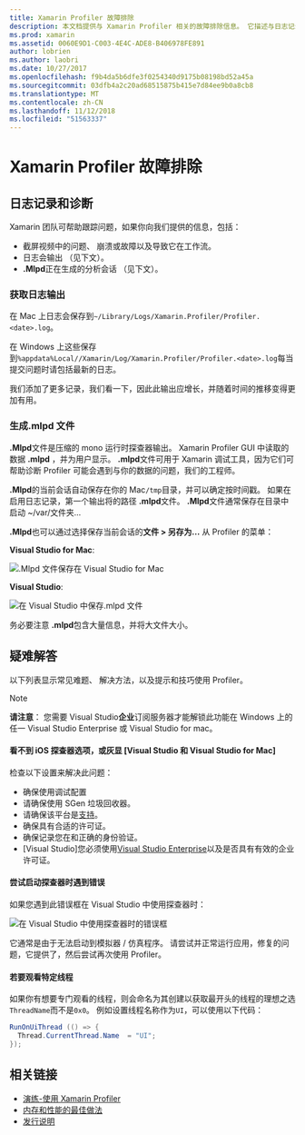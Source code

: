 ```yaml
---
title: Xamarin Profiler 故障排除
description: 本文档提供与 Xamarin Profiler 相关的故障排除信息。 它描述与日志记录和诊断、 IDE 和其他主题相关的问题。
ms.prod: xamarin
ms.assetid: 0060E9D1-C003-4E4C-ADE8-B406978FE891
author: lobrien
ms.author: laobri
ms.date: 10/27/2017
ms.openlocfilehash: f9b4da5b6dfe3f0254340d9175b08198bd52a45a
ms.sourcegitcommit: 03dfb4a2c20ad68515875b415e7d84ee9b0a8cb8
ms.translationtype: MT
ms.contentlocale: zh-CN
ms.lasthandoff: 11/12/2018
ms.locfileid: "51563337"
---
```

# <a name="xamarin-profiler-troubleshooting"></a>Xamarin Profiler 故障排除

## <a name="logging-and-diagnostics"></a>日志记录和诊断

Xamarin 团队可帮助跟踪问题，如果你向我们提供的信息，包括：

- 截屏视频中的问题、 崩溃或故障以及导致它在工作流。
- 日志会输出 （见下文）。
- **.Mlpd**正在生成的分析会话 （见下文）。

### <a name="getting-log-outputs"></a>获取日志输出

在 Mac 上日志会保存到`~/Library/Logs/Xamarin.Profiler/Profiler.<date>.log`。

在 Windows 上这些保存到`%appdata%Local//Xamarin/Log/Xamarin.Profiler/Profiler.<date>.log`每当提交问题时请包括最新的日志。

我们添加了更多记录，我们看一下，因此此输出应增长，并随着时间的推移变得更加有用。

<a name="gen_mlpd" />

### <a name="generating-mlpd-files"></a>生成.mlpd 文件

**.Mlpd**文件是压缩的 mono 运行时探查器输出。 Xamarin Profiler GUI 中读取的数据 **.mlpd** ，并为用户显示。 **.mlpd**文件可用于 Xamarin 调试工具，因为它们可帮助诊断 Profiler 可能会遇到与你的数据的问题，我们的工程师。

**.Mlpd**的当前会话自动保存在你的 Mac`/tmp`目录，并可以确定按时间戳。 如果在启用日志记录，第一个输出将的路径 **.mlpd**文件。 **.Mlpd**文件通常保存在目录中启动 ~/var/文件夹...

**.Mlpd**也可以通过选择保存当前会话的**文件 > 另存为...** 从 Profiler 的菜单：

**Visual Studio for Mac**:

![](troubleshooting-images/image17.png ".Mlpd 文件保存在 Visual Studio for Mac")

**Visual Studio**:

![](troubleshooting-images/image17-vs.png "在 Visual Studio 中保存.mlpd 文件")

务必要注意 **.mlpd**包含大量信息，并将大文件大小。

## <a name="troubleshooting"></a>疑难解答

以下列表显示常见难题、 解决方法，以及提示和技巧使用 Profiler。

> [!NOTE]
> **请注意**： 您需要 Visual Studio**企业**订阅服务器才能解锁此功能在 Windows 上的任一 Visual Studio Enterprise 或 Visual Studio for mac。

#### <a name="i-cant-see-the-ios-profiler-option-or-it-is-greyed-out-visual-studio-and-visual-studio-for-mac"></a>看不到 iOS 探查器选项，或灰显 [Visual Studio 和 Visual Studio for Mac]

检查以下设置来解决此问题：

- 确保使用调试配置
- 请确保使用 SGen 垃圾回收器。
- 请确保该平台是[支持](~/tools/profiler/index.md#Profiler_Support)。
- 确保具有合适的许可证。
- 确保记录您在和正确的身份验证。
- [Visual Studio]您必须使用[Visual Studio Enterprise](https://visualstudio.microsoft.com/vs/enterprise/)以及是否具有有效的企业许可证。

#### <a name="i-get-an-error-when-i-try-to-launch-the-profiler"></a>尝试启动探查器时遇到错误

如果您遇到此错误框在 Visual Studio 中使用探查器时：

![](troubleshooting-images/error.png "在 Visual Studio 中使用探查器时的错误框")

它通常是由于无法启动到模拟器 / 仿真程序。 请尝试并正常运行应用，修复的问题，它提供了，然后尝试再次使用 Profiler。

#### <a name="to-watch-a-specific-thread"></a>若要观看特定线程

如果你有想要专门观看的线程，则会命名为其创建以获取最开头的线程的理想之选`ThreadName`而不是`0x0`。 例如设置线程名称作为`UI`，可以使用以下代码：

```csharp
RunOnUiThread (() => {
  Thread.CurrentThread.Name  = "UI";
});
```

## <a name="related-links"></a>相关链接

- [演练-使用 Xamarin Profiler](~/tools/profiler/index.md)
- [内存和性能的最佳做法](~/cross-platform/deploy-test/memory-perf-best-practices.md)
- [发行说明](https://developer.xamarin.com/releases/profiler/preview/)
